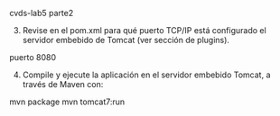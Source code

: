 cvds-lab5
parte2

3. Revise en el pom.xml para qué puerto TCP/IP está configurado el servidor embebido de Tomcat (ver sección de plugins).

puerto 8080

4. Compile y ejecute la aplicación en el servidor embebido Tomcat, a través de Maven con:

mvn package
mvn tomcat7:run